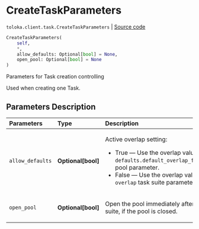 # CreateTaskParameters
`toloka.client.task.CreateTaskParameters` | [Source code](https://github.com/Toloka/toloka-kit/blob/v1.0.1/src/client/task.py#L113)

```python
CreateTaskParameters(
    self,
    *,
    allow_defaults: Optional[bool] = None,
    open_pool: Optional[bool] = None
)
```

Parameters for Task creation controlling


Used when creating one Task.

## Parameters Description

| Parameters | Type | Description |
| :----------| :----| :-----------|
`allow_defaults`|**Optional\[bool\]**|<p>Active overlap setting:<ul><li>True — Use the overlap value that is set in the `defaults.default_overlap_for_new_task_suites` pool parameter.</li><li>False — Use the overlap value that is set in the `overlap` task suite parameter.</li></ul></p>
`open_pool`|**Optional\[bool\]**|<p>Open the pool immediately after creating a task suite, if the pool is closed.</p>
